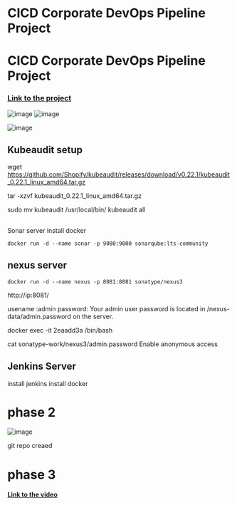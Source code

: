 # CICD Corporate DevOps Pipeline Project


# CICD Corporate DevOps Pipeline Project

### [Link to the project]()
![image](https://github.com/pythonkid2/DevOps-Practice/assets/100591950/7bfbef79-1a3c-4813-942e-c6644dd60506)
![image](https://github.com/pythonkid2/DevOps-Practice/assets/100591950/8b4b744d-92b1-4e39-93fc-f2f30ca7e4da)

![image](https://github.com/pythonkid2/DevOps-Practice/assets/100591950/b99eaa85-134a-4af8-ad0f-0bef75c64191)


## Kubeaudit setup

wget https://github.com/Shopify/kubeaudit/releases/download/v0.22.1/kubeaudit_0.22.1_linux_amd64.tar.gz

tar -xzvf kubeaudit_0.22.1_linux_amd64.tar.gz


sudo mv kubeaudit /usr/local/bin/
kubeaudit all


##

Sonar server 
install docker

```
docker run -d --name sonar -p 9000:9000 sonarqube:lts-community
```
## nexus server 
```
docker run -d --name nexus -p 8081:8081 sonatype/nexus3
```
http://ip:8081/

usename :admin 
password: 
Your admin user password is located in /nexus-data/admin.password on the server.

docker exec -it 2eaadd3a /bin/bash

cat sonatype-work/nexus3/admin.password
Enable anonymous access

## Jenkins Server

install jenkins
install docker

# phase 2
![image](https://github.com/pythonkid2/DevOps-Practice/assets/100591950/3ae33389-63f7-46ca-9e7c-435d5f7e1468)

git repo creaed

# phase 3


#### [Link to the video](https://www.youtube.com/watch?v=NnkUGzaqqOc&t=75s)

